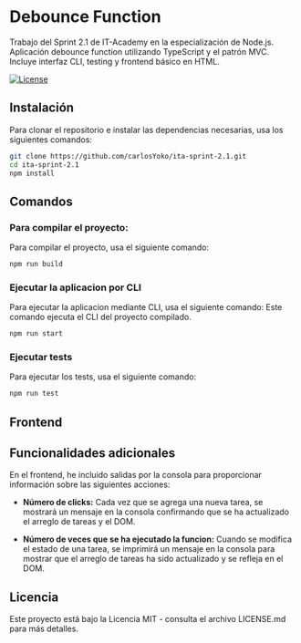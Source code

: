 # Debounce Function

Trabajo del Sprint 2.1 de IT-Academy en la especialización de Node.js.
Aplicación debounce function utilizando TypeScript y el patrón MVC.<br>
Incluye interfaz CLI, testing y frontend básico en HTML.

[![License](https://img.shields.io/badge/license-MIT-blue.svg)](LICENSE.md)

## Instalación

Para clonar el repositorio e instalar las dependencias necesarias, usa los siguientes comandos:

```bash
git clone https://github.com/carlosYoko/ita-sprint-2.1.git
cd ita-sprint-2.1
npm install
```

## Comandos

### Para compilar el proyecto:

Para compilar el proyecto, usa el siguiente comando:

```bash
npm run build
```

### Ejecutar la aplicacion por CLI

Para ejecutar la aplicacion mediante CLI, usa el siguiente comando:
Este comando ejecuta el CLI del proyecto compilado.

```bash
npm run start
```

### Ejecutar tests

Para ejecutar los tests, usa el siguiente comando:

```bash
npm run test
```

## Frontend

## Funcionalidades adicionales

En el frontend, he incluido salidas por la consola para proporcionar información sobre las siguientes acciones:

- **Número de clicks:** Cada vez que se agrega una nueva tarea, se mostrará un mensaje en la consola confirmando que se ha actualizado el arreglo de tareas y el DOM.

- **Número de veces que se ha ejecutado la funcion:** Cuando se modifica el estado de una tarea, se imprimirá un mensaje en la consola para mostrar que el arreglo de tareas ha sido actualizado y se refleja en el DOM.

## Licencia

Este proyecto está bajo la Licencia MIT - consulta el archivo LICENSE.md para más detalles.
